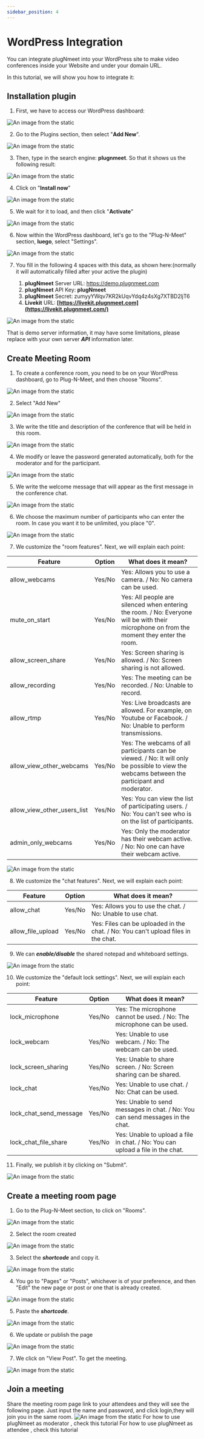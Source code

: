 ```yaml
---
sidebar_position: 4
---
```

# WordPress Integration

You can integrate plugNmeet into your WordPress site to make video conferences inside your Website and under your domain URL.

In this tutorial, we will show you how to integrate it:

## Installation plugin

1. First, we have to access our WordPress dashboard:

![An image from the static](/img/wordpress/dashboard-min.png)

2. Go to the Plugins section, then select "**Add New**".

![An image from the static](/img/wordpress/plugins-option-min.png)

3. Then, type in the search engine: **plugnmeet**. So that it shows us the following result:

![An image from the static](/img/wordpress/plugin-min.png)

4. Click on "**Install now**"

![An image from the static](/img/wordpress/plugin-min.png)

5. We wait for it to load, and then click "**Activate**"

![An image from the static](/img/wordpress/plugin-acrive-min.png)

6. Now within the WordPress dashboard, let's go to the "Plug-N-Meet" section, **luego**, select "Settings".

![An image from the static](/img/wordpress/plugins-settings-min.png)

7. You fill in the following 4 spaces with this data, as shown here:(normally it will automatically filled after your active the plugin)

   1. **plugNmeet** Server URL: https://demo.plugnmeet.com
   2. **plugNmeet** API Key: **plugNmeet**
   3. **plugNmeet** Secret: zumyyYWqv7KR2kUqvYdq4z4sXg7XTBD2ljT6
   4. **Livekit** URL: **[https://livekit.plugnmeet.com](https://livekit.plugnmeet.com/)**

![An image from the static](/img/wordpress/server-settings-min.png)

That is demo server information, it may have some limitations, please replace with your own server ***API*** information later.

## Create Meeting Room

1. To create a conference room, you need to be on your WordPress dashboard, go to Plug-N-Meet, and then choose "Rooms".

![An image from the static](/img/wordpress/room-min.png)

2. Select "Add New"

![An image from the static](/img/wordpress/room-add-new-min.png)

3. We write the title and description of the conference that will be held in this room.

![An image from the static](/img/wordpress/room-add-title-min.png)

4. We modify or leave the password generated automatically, both for the moderator and for the participant.

![An image from the static](/img/wordpress/room-pass-min.png)

5. We write the welcome message that will appear as the first message in the conference chat.

![An image from the static](/img/wordpress/room-messages-min.png)

6. We choose the maximum number of participants who can enter the room. In case you want it to be unlimited, you place "0".

![An image from the static](/img/wordpress/room-parti-limit-min.png)

7. We customize the "room features". Next, we will explain each point:

| Feature  | Option            | What does it mean? |
| --------- | ------------------- | --------- |
| allow_webcams  | Yes/No | Yes: Allows you to use a camera.   / No: No camera can be used.  |
| mute_on_start	  | Yes/No | Yes: All people are silenced when entering the room.   / No: Everyone will be with their microphone on from the moment they enter the room.  |
| allow_screen_share  | Yes/No | Yes: Screen sharing is allowed.   / No: Screen sharing is not allowed.  |
| allow_recording  | Yes/No | Yes: The meeting can be recorded.   / No: Unable to record.  |
| allow_rtmp  | Yes/No | Yes: Live broadcasts are allowed. For example, on Youtube or Facebook.    / No: Unable to perform transmissions.  |
| allow_view_other_webcams  | Yes/No | Yes: The webcams of all participants can be viewed.   / No: It will only be possible to view the webcams between the participant and moderator.  |
| allow_view_other_users_list  | Yes/No | Yes: You can view the list of participating users.   / No: You can't see who is on the list of participants.  |
| admin_only_webcams  | Yes/No | Yes: Only the moderator has their webcam active.   / No: No one can have their webcam active.  |

![An image from the static](/img/wordpress/room-features-min.png)

8. We customize the "chat features". Next, we will explain each point:

| Feature  | Option            | What does it mean? |
| --------- | ------------------- | --------- |
| allow_chat  | Yes/No | Yes: Allows you to use the chat.  / No: Unable to use chat.  |
| allow_file_upload   | Yes/No | Yes: Files can be uploaded in the chat.   / No: You can't upload files in the chat.   |

9. We can ***enable/disable*** the shared notepad and whiteboard settings.

![An image from the static](/img/wordpress/room-notepad-whiteboard-min.png)

10. We customize the "default lock settings". Next, we will explain each point:

| Feature  | Option            | What does it mean? |
| --------- | ------------------- | --------- |
| lock_microphone | Yes/No | Yes: The microphone cannot be used. / No: The microphone can be used. |
| lock_webcam  | Yes/No | Yes: Unable to use webcam.  / No: The webcam can be used.  |
| lock_screen_sharing  | Yes/No | Yes: Unable to share screen.  / No: Screen sharing can be shared.  |
| lock_chat  | Yes/No | Yes: Unable to use chat.  / No: Chat can be used. |
| lock_chat_send_message  | Yes/No | Yes: Unable to send messages in chat.  / No: You can send messages in the chat.  |
| lock_chat_file_share  | Yes/No | Yes: Unable to upload a file in chat.  / No: You can upload a file in the chat.  |

11. Finally, we publish it by clicking on "Submit".

![An image from the static](/img/wordpress/room-submit-min.png)

## Create a meeting room page

1. Go to the Plug-N-Meet section, to click on "Rooms".

![An image from the static](/img/wordpress/room-min.png)

2. Select the room created

![An image from the static](/img/wordpress/select-room.png)

3. Select the ***shortcode*** and copy it.

![An image from the static](/img/wordpress/select-shortcodes.png)

4. You go to "Pages" or "Posts", whichever is of your preference, and then "Edit" the new page or post or one that is already created.

![An image from the static](/img/wordpress/edit-page-posts.png)

5. Paste the ***shortcode***.

![An image from the static](/img/wordpress/paste-shortcodes.png)

6. We update or publish the page

![An image from the static](/img/wordpress/update-publish.png)

7. We click on "View Post". To get the meeting.

![An image from the static](/img/wordpress/view-posts-page.png)

## Join a meeting

Share the meeting room page link to your attendees and they will see the following page.
Just input the name and password, and click login,they will join you in the same room.
![An image from the static](/img/wordpress/last.png)
For how to use plugNmeet as moderator , check this tutorial
For how to use plugNmeet as attendee , check this tutorial
